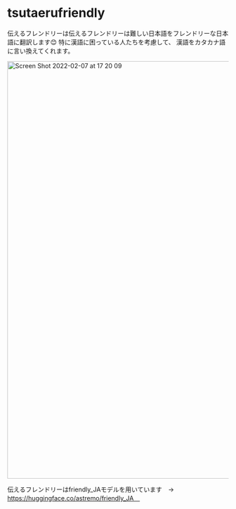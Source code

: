 # tsutaerufriendly

伝えるフレンドリーは伝えるフレンドリーは難しい日本語をフレンドリーな日本語に翻訳します😊
特に漢語に困っている人たちを考慮して、 漢語をカタカナ語に言い換えてくれます。

<img width="950" alt="Screen Shot 2022-02-07 at 17 20 09" src="https://user-images.githubusercontent.com/61990237/152750740-630c4115-8117-43b0-8be9-8a4eb61abd28.png">


伝えるフレンドリーはfriendly_JAモデルを用いています　→　https://huggingface.co/astremo/friendly_JA　
